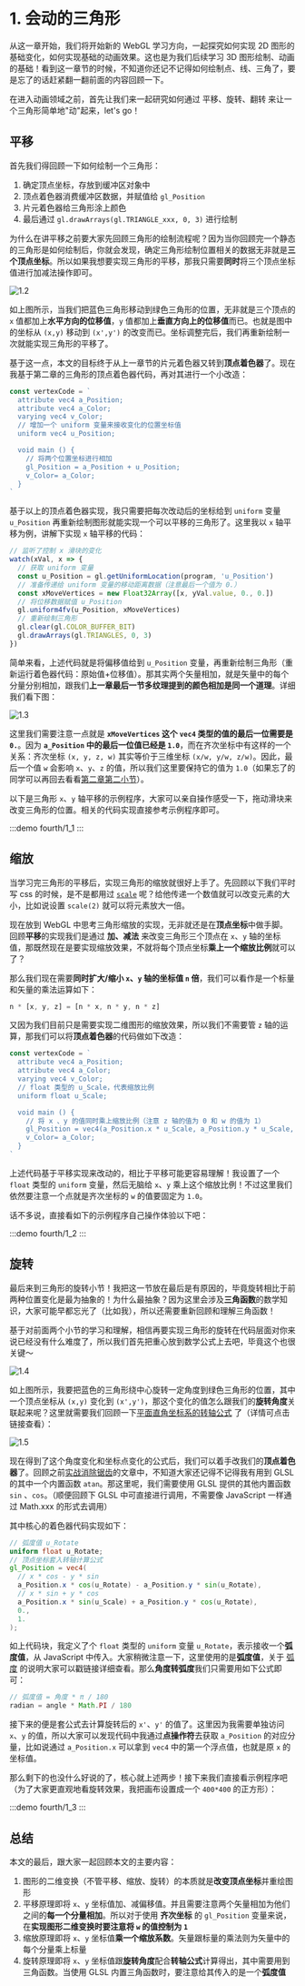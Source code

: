 # 1. 会动的三角形

从这一章开始，我们将开始新的 WebGL 学习方向，一起探究如何实现 2D 图形的基础变化，如何实现基础的动画效果。这也是为我们后续学习 3D 图形绘制、动画的基础！看到这一章节的时候，不知道你还记不记得如何绘制点、线、三角了，要是忘了的话赶紧翻一翻前面的内容回顾一下。

在进入动画领域之前，首先让我们来一起研究如何通过 平移、旋转、翻转 来让一个三角形简单地"动"起来，let's go！

## 平移

首先我们得回顾一下如何绘制一个三角形：
1. 确定顶点坐标，存放到缓冲区对象中
2. 顶点着色器消费缓冲区数据，并赋值给 `gl_Position`
3. 片元着色器给三角形涂上颜色
4. 最后通过 `gl.drawArrays(gl.TRIANGLE_xxx, 0, 3)` 进行绘制

为什么在讲平移之前要大家先回顾三角形的绘制流程呢？因为当你回顾完一个静态的三角形是如何绘制后，你就会发现，确定三角形绘制位置相关的数据无非就是**三个顶点坐标**。所以如果我想要实现三角形的平移，那我只需要**同时**将三个顶点坐标值进行加减法操作即可。

![1.2](../../public/images/fourth/1.2.png)

如上图所示，当我们把蓝色三角形移动到绿色三角形的位置，无非就是三个顶点的 `x` 值都加上**水平方向的位移值**，`y` 值都加上**垂直方向上的位移值**而已。也就是图中的坐标从 `(x,y)` 移动到 `(x',y')` 的改变而已。坐标调整完后，我们再重新绘制一次就能实现三角形的平移了。

基于这一点，本文的目标终于从上一章节的片元着色器又转到**顶点着色器**了。现在我基于第二章的三角形的顶点着色器代码，再对其进行一个小改造：

```js
const vertexCode = `
  attribute vec4 a_Position;
  attribute vec4 a_Color;
  varying vec4 v_Color;
  // 增加一个 uniform 变量来接收变化的位置坐标值
  uniform vec4 u_Position;

  void main () {
    // 将两个位置坐标进行相加
    gl_Position = a_Position + u_Position;
    v_Color= a_Color;
  }
`
```

基于以上的顶点着色器实现，我只需要把每次改动后的坐标给到 `uniform` 变量 `u_Position` 再重新绘制图形就能实现一个可以平移的三角形了。这里我以 `x` 轴平移为例，讲解下实现 `x` 轴平移的代码：

```js
// 监听了控制 x 滑块的变化
watch(xVal, x => {
  // 获取 uniform 变量
  const u_Position = gl.getUniformLocation(program, 'u_Position')
  // 准备传递给 uniform 变量的移动距离数据（注意最后一个值为 0.）
  const xMoveVertices = new Float32Array([x, yVal.value, 0., 0.])
  // 将位移数据赋值 u_Position
  gl.uniform4fv(u_Position, xMoveVertices)
  // 重新绘制三角形
  gl.clear(gl.COLOR_BUFFER_BIT)
  gl.drawArrays(gl.TRIANGLES, 0, 3)
})
```

简单来看，上述代码就是将偏移值给到 `u_Position` 变量，再重新绘制三角形（重新运行着色器代码：原始值+位移值）。那其实两个矢量相加，就是矢量中的每个分量分别相加，跟我们**上一章最后一节多纹理提到的颜色相加是同一个道理**。详细我们看下图：

![1.3](../../public/images/fourth/1.3.png)

这里我们需要注意一点就是 **`xMoveVertices` 这个 `vec4` 类型的值的最后一位需要是 `0.`**。因为 **`a_Position` 中的最后一位值已经是 `1.0`**，而在齐次坐标中有这样的一个关系：齐次坐标 `(x, y, z, w)` 其实等价于三维坐标 `(x/w, y/w, z/w)`。因此，最后一个值 `w` 会影响 `x`、`y`、`z` 的值，所以我们这里要保持它的值为 `1.0`（如果忘了的同学可以再回去看看[第二章第二小节](/content/二、WebGL基础/2.%20WebGL绘制点.html#编写简单的着色器代码)）。

以下是三角形 `x`、`y` 轴平移的示例程序，大家可以亲自操作感受一下，拖动滑块来改变三角形的位置。相关的代码实现直接参考示例程序即可。

:::demo
fourth/1_1
:::

## 缩放

当学习完三角形的平移后，实现三角形的缩放就很好上手了。先回顾以下我们平时写 css 的时候，是不是都用过 [`scale`](https://developer.mozilla.org/en-US/docs/Web/CSS/transform-function/scale) 呢？给他传递一个数值就可以改变元素的大小，比如说设置 `scale(2)` 就可以将元素放大一倍。

现在放到 WebGL 中思考三角形缩放的实现，无非就还是在**顶点坐标**中做手脚。回顾**平移**的实现我们是通过 **加、减法** 来改变三角形三个顶点在 `x`、`y` 轴的坐标值，那既然现在是要实现缩放效果，不就将每个顶点坐标**乘上一个缩放比例**就可以了？

那么我们现在需要**同时扩大/缩小 `x`、`y` 轴的坐标值 `n` 倍**，我们可以看作是一个标量和矢量的乘法运算如下：
```js
n * [x, y, z] = [n * x, n * y, n * z]
```
又因为我们目前只是需要实现二维图形的缩放效果，所以我们不需要管 `z` 轴的运算，那我们可以将**顶点着色器**的代码做如下改造：

```js
const vertexCode = `
  attribute vec4 a_Position;
  attribute vec4 a_Color;
  varying vec4 v_Color;
  // float 类型的 u_Scale，代表缩放比例
  uniform float u_Scale;

  void main () {
    // 将 x 、y 的值同时乘上缩放比例（注意 z 轴的值为 0 和 w 的值为 1）
    gl_Position = vec4(a_Position.x * u_Scale, a_Position.y * u_Scale, 0., 1.);
    v_Color= a_Color;
  }
`
```

上述代码基于平移实现来改动的，相比于平移可能更容易理解！我设置了一个 `float` 类型的 `uniform` 变量，然后无脑给 `x`、`y` 乘上这个缩放比例！不过这里我们依然要注意一个点就是齐次坐标的 `w` 的值要固定为 `1.0`。

话不多说，直接看如下的示例程序自己操作体验以下吧：

:::demo
fourth/1_2
:::

## 旋转

最后来到三角形的旋转小节！我把这一节放在最后是有原因的，毕竟旋转相比于前两种位置变化是最为抽象的！为什么最抽象？因为这里会涉及**三角函数**的数学知识，大家可能早都忘光了（比如我），所以还需要重新回顾和理解三角函数！

基于对前面两个小节的学习和理解，相信再要实现三角形的旋转在代码层面对你来说已经没有什么难度了，所以我们首先把重心放到数学公式上去吧，毕竟这个也很关键～

![1.4](../../public/images/fourth/1.4.png)

如上图所示，我要把蓝色的三角形绕中心旋转一定角度到绿色三角形的位置，其中一个顶点坐标从 `(x,y)` 变化到 `(x',y')`，那这个变化的值怎么跟我们的**旋转角度**关联起来呢？这里就需要我们回顾一下[平面直角坐标系的转轴公式](https://baike.baidu.com/item/%E8%BD%AC%E8%BD%B4%E5%85%AC%E5%BC%8F/22777145) 了（详情可点击链接查看）：

![1.5](../../public/images/fourth/1.5.png)

现在得到了这个角度变化和坐标点变化的公式后，我们可以着手改我们的**顶点着色器**了。回顾之前[实战消除锯齿](/content/三、WebGL颜色和纹理/3.%20实战消除锯齿.html)的文章中，不知道大家还记得不记得我有用到 GLSL 的其中一个内置函数 `atan`。那这里呢，我们需要使用 GLSL 提供的其他内置函数 `sin` 、`cos`。（顺便回顾下 GLSL 中可直接进行调用，不需要像 JavaScript 一样通过 Math.xxx 的形式去调用）

其中核心的着色器代码实现如下：
```GLSL
// 弧度值 u_Rotate
uniform float u_Rotate;
// 顶点坐标套入转轴计算公式
gl_Position = vec4(
  // x * cos - y * sin
  a_Position.x * cos(u_Rotate) - a_Position.y * sin(u_Rotate), 
  // x * sin + y * cos
  a_Position.x * sin(u_Scale) + a_Position.y * cos(u_Rotate), 
  0., 
  1.
);
```

如上代码块，我定义了个 `float` 类型的 `uniform` 变量 `u_Rotate`，表示接收一个**弧度值**，从 JavaScript 中传入。大家稍微注意一下，这里使用的是**弧度值**，关于 [弧度](https://baike.baidu.com/item/%E5%BC%A7%E5%BA%A6/1533188?fromModule=lemma_inlink) 的说明大家可以戳链接详细查看。那么**角度转弧度**我们只需要用如下公式即可：
```js
// 弧度值 = 角度 * π / 180
radian = angle * Math.PI / 180
```

接下来的便是套公式去计算旋转后的 `x'`、`y'` 的值了。这里因为我需要单独访问 `x`、`y` 的值，所以大家可以发现代码中我通过**点操作符**去获取 `a_Position` 的对应分量，比如说通过 `a_Position.x` 可以拿到 `vec4` 中的第一个浮点值，也就是原 `x` 的坐标值。

那么剩下的也没什么好说的了，核心就上述两步！接下来我们直接看示例程序吧（为了大家更直观地看旋转效果，我把画布设置成一个 `400*400` 的正方形）：

:::demo
fourth/1_3
:::

## 总结

本文的最后，跟大家一起回顾本文的主要内容：
1. 图形的二维变换（不管平移、缩放、旋转）的本质就是**改变顶点坐标**并重绘图形
2. 平移原理即将 `x`、`y` 坐标值加、减偏移值。并且需要注意两个矢量相加为他们之间的**每一个分量相加**。所以对于使用 **齐次坐标** 的 `gl_Position` 变量来说，在**实现图形二维变换时要注意将 `w` 的值控制为 `1`**
3. 缩放原理即将 `x`、`y` 坐标值**乘一个缩放系数**。矢量跟标量的乘法则为矢量中的每个分量乘上标量
4. 旋转原理即将 `x`、`y` 坐标值跟**旋转角度**配合**转轴公式**计算得出，其中需要用到三角函数。当使用 GLSL 内置三角函数时，要注意给其传入的是一个**弧度值**
